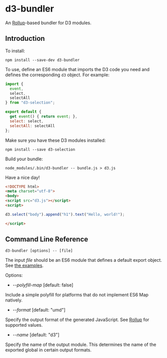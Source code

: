 # d3-bundler

An [Rollup](https://github.com/rollup/rollup)-based bundler for D3 modules.

## Introduction

To install:

```
npm install --save-dev d3-bundler
```

To use, define an ES6 module that imports the D3 code you need and defines the
corresponding `d3` object. For example:

```js
import {
  event,
  select,
  selectAll
} from "d3-selection";

export default {
  get event() { return event; },
  select: select,
  selectAll: selectAll
};
```

Make sure you have these D3 modules installed:

```
npm install --save d3-selection
```

Build your bundle:

```
node_modules/.bin/d3-bundler -- bundle.js > d3.js
```

Have a nice day!

```html
<!DOCTYPE html>
<meta charset="utf-8">
<body>
<script src="d3.js"></script>
<script>

d3.select("body").append("h1").text("Hello, world!");

</script>
```

## Command Line Reference

```
d3-bundler [options] -- [file]
```

The input *file* should be an ES6 module that defines a default export object. See [the examples](https://github.com/d3/d3-bundler/tree/master/example).

Options:

* <i>--polyfill-map</i> [default: false]

Include a simple polyfill for platforms that do not implement ES6 Map natively.

* <i>--format</i> [default: "umd"]

Specify the output format of the generated JavaScript. See [Rollup](https://github.com/rollup/rollup#api) for supported values.

* <i>--name</i> [default: "d3"]

Specify the name of the output module. This determines the name of the exported global in certain output formats.
